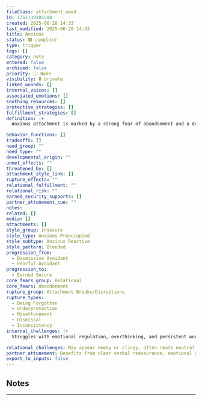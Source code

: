 ```yaml
---
fileClass: attachment_need
id: 1751139185588
created: 2025-06-28 14:33
last_modified: 2025-06-28 14:33
title: Anxious
status: 🟩 complete
type: trigger
tags: []
category: note
entered: false
archived: false
priority: ⚪ None
visibility: 🔒 private
linked_wounds: []
internal_voices: []
associated_emotions: []
soothing_resources: []
protective_strategies: []
fulfillment_strategies: []
definition: |+
  Anxious attachment is marked by a strong fear of abandonment and a deep craving for closeness and validation, often at the cost of personal boundaries.

behavior_functions: []
tradeoffs: []
need_group: ""
need_type: ""
developmental_origin: ""
unmet_effects: ""
threatened_by: []
attachment_style_link: []
rupture_effects: ""
relational_fulfillment: ""
relational_risk: ""
earned_security_supports: []
partner_attunement_cue: ""
notes: 
related: []
media: []
attachments: []
style_group: Insecure
style_type: Anxious Preoccupied
style_subtype: Anxious Reactive
style_pattern: Blended
progression_from:
  - Dismissive Avoidant
  - Fearful Avoidant
progression_to:
  - Earned Secure
core_fears_group: Relational
core_fears: Abandonment
rupture_group: Attachment Breaks/Disruptions
rupture_types:
  - Being Forgotten
  - Underprotection
  - Misattunement
  - Dismissal
  - Inconsistency
internal_challenges: |+
  Struggles with emotional regulation, overthinking, and persistent worry about being unloved or left. Needs frequent reassurance and fears emotional distance.

relational_challenges: May appear needy or clingy, often reads neutral events as signs of rejection. Can overwhelm partners with pursuit and protest behaviors.
partner_attunement: Benefits from clear verbal reassurance, emotional consistency, and patient validation of feelings without judgment.
export_to_inputs: false
---
```


## Notes
---


